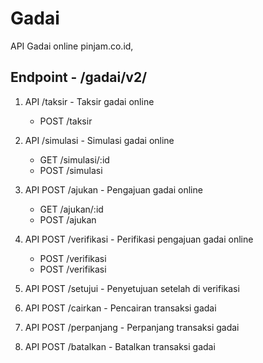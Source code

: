 # Gadai
API Gadai online pinjam.co.id,

## Endpoint - /gadai/v2/

1. API /taksir     - Taksir gadai online

    * POST /taksir

2. API /simulasi   - Simulasi gadai online

    * GET  /simulasi/:id
    * POST /simulasi

3. API POST /ajukan     - Pengajuan gadai online

    * GET  /ajukan/:id
    * POST /ajukan

4. API POST /verifikasi - Perifikasi pengajuan gadai online

    * POST  /verifikasi
    * POST  /verifikasi

5. API POST /setujui    - Penyetujuan setelah di verifikasi
6. API POST /cairkan    - Pencairan transaksi gadai
7. API POST /perpanjang - Perpanjang transaksi gadai
8. API POST /batalkan   - Batalkan transaksi gadai
